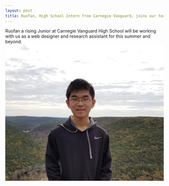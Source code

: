 ```yaml
---
layout: post
title: Ruofan, High School Intern from Carnegie Vanguard, joins our team
---
```

Ruofan a rising Junior at Carnegie Vanguard High School will be working with us as a web designer and research assistant for this summer and beyond.
<img src="/photos/rliu.jpg">
